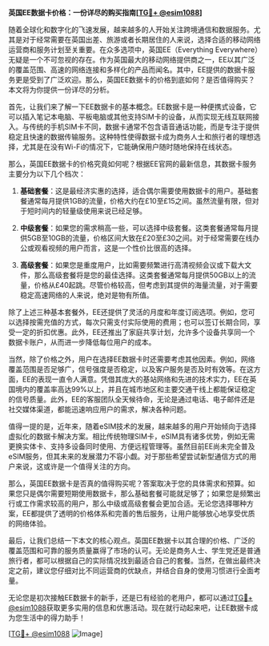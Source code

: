 **英国EE数据卡价格：一份详尽的购买指南[[TG💪+ @esim1088](https://t.me/s/esim1088)]**

随着全球化和数字化的飞速发展，越来越多的人开始关注跨境通信和数据服务。尤其是对于经常需要在英国出差、旅游或者长期居住的人来说，选择合适的移动网络运营商和服务计划至关重要。在众多选项中，英国EE（Everything Everywhere）无疑是一个不可忽视的存在。作为英国最大的移动网络提供商之一，EE以其广泛的覆盖范围、高速的网络连接和多样化的产品而闻名。其中，EE提供的数据卡服务更是受到了广泛欢迎。那么，英国EE数据卡的价格到底如何？是否值得购买？本文将为你提供一份详尽的分析。

首先，让我们来了解一下EE数据卡的基本概念。EE数据卡是一种便携式设备，它可以插入笔记本电脑、平板电脑或其他支持SIM卡的设备，从而实现无线互联网接入。与传统的手机SIM卡不同，数据卡通常不包含语音通话功能，而是专注于提供稳定且快速的数据传输服务。这种特性使得数据卡成为商务人士和旅行者的理想选择，尤其是在没有Wi-Fi的情况下，它能确保用户随时随地保持在线状态。

那么，英国EE数据卡的价格究竟如何呢？根据EE官网的最新信息，其数据卡服务主要分为以下几个档次：

1. **基础套餐**：这是最经济实惠的选择，适合偶尔需要使用数据卡的用户。基础套餐通常每月提供1GB的流量，价格大约在£10至£15之间。虽然流量有限，但对于短时间内的轻量级使用来说已经足够。

2. **中级套餐**：如果您的需求稍高一些，可以选择中级套餐。这类套餐通常每月提供5GB至10GB的流量，价格区间大致在£20至£30之间。对于经常需要在线办公或观看视频的用户而言，这是一个性价比很高的选择。

3. **高级套餐**：如果您是重度用户，比如需要频繁进行高清视频会议或下载大文件，那么高级套餐将是您的最佳选择。这类套餐通常每月提供50GB以上的流量，价格从£40起跳。尽管价格较高，但考虑到其提供的海量流量，对于需要稳定高速网络的人来说，绝对是物有所值。

除了上述三种基本套餐外，EE还提供了灵活的月度和年度订阅选项。例如，您可以选择按需充值的方式，每次只需支付实际使用的费用；也可以签订长期合同，享受一定的折扣优惠。此外，EE还推出了家庭共享计划，允许多个设备共享同一个数据卡账户，从而进一步降低每位用户的成本。

当然，除了价格之外，用户在选择EE数据卡时还需要考虑其他因素。例如，网络覆盖范围是否足够广，信号强度是否稳定，以及客户服务是否及时有效等。在这方面，EE的表现一直令人满意。凭借其庞大的基站网络和先进的技术实力，EE在英国境内的覆盖率高达99%以上，并且在城市地区和主要交通干线上都能保证稳定的信号质量。此外，EE的客服团队全天候待命，无论是通过电话、电子邮件还是社交媒体渠道，都能迅速响应用户的需求，解决各种问题。

值得一提的是，近年来，随着eSIM技术的发展，越来越多的用户开始倾向于选择虚拟化的数据卡解决方案。相比传统物理SIM卡，eSIM具有诸多优势，例如无需更换实体卡、支持多设备同时使用、方便远程管理等。虽然目前EE尚未完全普及eSIM服务，但其未来的发展潜力不容小觑。对于那些希望尝试新型通信方式的用户来说，这或许是一个值得关注的方向。

那么，英国EE数据卡是否真的值得购买呢？答案取决于您的具体需求和预算。如果您只是偶尔需要短期使用数据卡，那么基础套餐可能就足够了；如果您是频繁出行或工作需求较高的用户，那么中级或高级套餐会更加合适。无论您选择哪种方案，EE都提供了透明的价格体系和完善的售后服务，让用户能够放心地享受优质的网络体验。

最后，让我们总结一下本文的核心观点。英国EE数据卡以其合理的价格、广泛的覆盖范围和可靠的服务质量赢得了市场的认可。无论是商务人士、学生党还是普通旅行者，都可以根据自己的实际情况找到最适合自己的套餐。当然，在做出最终决定之前，建议您仔细对比不同运营商的优缺点，并结合自身的使用习惯进行全面考量。

无论您是初次接触EE数据卡的新手，还是已有经验的老用户，都可以通过[TG💪+ @esim1088](https://t.me/s/esim1088)获取更多实用的信息和优惠活动。现在就行动起来吧，让EE数据卡成为您生活中的得力助手！

[[TG💪+ @esim1088](https://t.me/s/esim1088) ![Image](https://i.postimg.cc/4NQfJmqS/Snipaste-2025-05-13-00-14-12.png)]